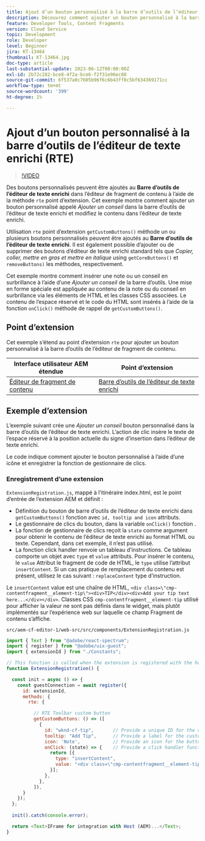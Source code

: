 ```yaml
---
title: Ajout d’un bouton personnalisé à la barre d’outils de l’éditeur de texte enrichi (RTE)
description: Découvrez comment ajouter un bouton personnalisé à la barre d’outils de l’éditeur de texte enrichi (RTE) dans l’éditeur de fragment de contenu AEM
feature: Developer Tools, Content Fragments
version: Cloud Service
topic: Development
role: Developer
level: Beginner
jira: KT-13464
thumbnail: KT-13464.jpg
doc-type: article
last-substantial-update: 2023-06-12T00:00:00Z
exl-id: 2b72c282-bce8-4f2a-bce6-f2f31e96ec88
source-git-commit: 6f537a0c7605b96f6c6b43ff8c5bf634369171cc
workflow-type: tm+mt
source-wordcount: '399'
ht-degree: 1%

---
```


# Ajout d’un bouton personnalisé à la barre d’outils de l’éditeur de texte enrichi (RTE)

>[!VIDEO](https://video.tv.adobe.com/v/3420768?quality=12&learn=on)

Des boutons personnalisés peuvent être ajoutés au **Barre d’outils de l’éditeur de texte enrichi** dans l’éditeur de fragment de contenu à l’aide de la méthode `rte` point d’extension. Cet exemple montre comment ajouter un bouton personnalisé appelé _Ajouter un conseil_ dans la barre d’outils de l’éditeur de texte enrichi et modifiez le contenu dans l’éditeur de texte enrichi.

Utilisation `rte` point d’extension `getCustomButtons()` méthode un ou plusieurs boutons personnalisés peuvent être ajoutés au **Barre d’outils de l’éditeur de texte enrichi**. Il est également possible d’ajouter ou de supprimer des boutons d’éditeur de texte enrichi standard tels que _Copier, coller, mettre en gras et mettre en italique_ using `getCoreButtons()` et `removeButtons)` les méthodes, respectivement.

Cet exemple montre comment insérer une note ou un conseil en surbrillance à l’aide d’une _Ajouter un conseil_ de la barre d’outils. Une mise en forme spéciale est appliquée au contenu de la note ou du conseil en surbrillance via les éléments de HTML et les classes CSS associées. Le contenu de l’espace réservé et le code du HTML sont insérés à l’aide de la fonction `onClick()` méthode de rappel de `getCustomButtons()`.

## Point d’extension

Cet exemple s’étend au point d’extension `rte` pour ajouter un bouton personnalisé à la barre d’outils de l’éditeur de fragment de contenu.

| Interface utilisateur AEM étendue | Point d’extension |
| ------------------------ | --------------------- | 
| [Éditeur de fragment de contenu](https://developer.adobe.com/uix/docs/services/aem-cf-editor/) | [Barre d’outils de l’éditeur de texte enrichi](https://developer.adobe.com/uix/docs/services/aem-cf-editor/api/rte-toolbar/) |

## Exemple d’extension

L’exemple suivant crée une _Ajouter un conseil_ bouton personnalisé dans la barre d’outils de l’éditeur de texte enrichi. L’action de clic insère le texte de l’espace réservé à la position actuelle du signe d’insertion dans l’éditeur de texte enrichi.

Le code indique comment ajouter le bouton personnalisé à l’aide d’une icône et enregistrer la fonction de gestionnaire de clics.

### Enregistrement d’une extension

`ExtensionRegistration.js`, mappé à l’itinéraire index.html, est le point d’entrée de l’extension AEM et définit :

+ Définition du bouton de barre d’outils de l’éditeur de texte enrichi dans `getCustomButtons()` fonction avec `id, tooltip and icon` attributs.
+ Le gestionnaire de clics du bouton, dans la variable `onClick()` fonction .
+ La fonction de gestionnaire de clics reçoit la `state` comme argument pour obtenir le contenu de l’éditeur de texte enrichi au format HTML ou texte. Cependant, dans cet exemple, il n’est pas utilisé.
+ La fonction click handler renvoie un tableau d’instructions. Ce tableau comporte un objet avec `type` et `value` attributs. Pour insérer le contenu, le `value` Attribut le fragment de code de HTML, le `type` utilise l’attribut `insertContent`. Si un cas pratique de remplacement du contenu est présent, utilisez le cas suivant : `replaceContent` type d’instruction.

Le `insertContent` value est une chaîne de HTML, `<div class=\"cmp-contentfragment__element-tip\"><div>TIP</div><div>Add your tip text here...</div></div>`. Classes CSS `cmp-contentfragment__element-tip` utilisé pour afficher la valeur ne sont pas définis dans le widget, mais plutôt implémentés sur l’expérience web sur laquelle ce champ Fragment de contenu s’affiche.


`src/aem-cf-editor-1/web-src/src/components/ExtensionRegistration.js`

```javascript
import { Text } from "@adobe/react-spectrum";
import { register } from "@adobe/uix-guest";
import { extensionId } from "./Constants";

// This function is called when the extension is registered with the host and runs in an iframe in the Content Fragment Editor browser window.
function ExtensionRegistration() {

  const init = async () => {
    const guestConnection = await register({
      id: extensionId,
      methods: {
        rte: {

          // RTE Toolbar custom button
          getCustomButtons: () => ([
            {
              id: "wknd-cf-tip",       // Provide a unique ID for the custom button
              tooltip: "Add Tip",      // Provide a label for the custom button
              icon: 'Note',            // Provide an icon for the button (see https://spectrum.adobe.com/page/icons/ for a list of available icons)
              onClick: (state) => {    // Provide a click handler function that returns the instructions array with type and value. This example inserts the HTML snippet for TIP content.
                return [{
                  type: "insertContent",
                  value: "<div class=\"cmp-contentfragment__element-tip\"><div>TIP</div><div>Add your tip text here...</div></div>"
                }];
              },
            },
          ]),
      }
    });
  };
  
  init().catch(console.error);

  return <Text>IFrame for integration with Host (AEM)...</Text>;
}
```
